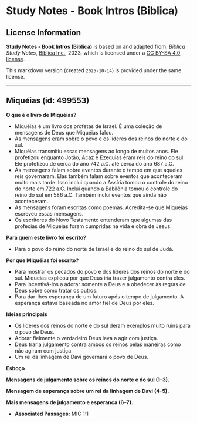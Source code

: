 # Study Notes - Book Intros (Biblica)

## License Information

**Study Notes - Book Intros (Biblica)** is based on and adapted from: _Biblica Study Notes_, [Biblica Inc.](https://www.biblica.com/), 2023, which is licensed under a [CC BY-SA 4.0 license](https://creativecommons.org/licenses/by-sa/4.0/legalcode.en).

This markdown version (created `2025-10-14`) is provided under the same license.



--------------------------------

## Miquéias (id: 499553)

**O que é o livro de** **Miquéias?**

* Miquéias é um livro dos profetas de Israel. É uma coleção de mensagens de Deus que Miquéias falou.
* As mensagens eram sobre o povo e os líderes dos reinos do norte e do sul.
* Miquéias transmitiu essas mensagens ao longo de muitos anos. Ele profetizou enquanto Jotão, Acaz e Ezequias eram reis do reino do sul. Ele profetizou de cerca do ano 742 a.C. até cerca do ano 687 a.C.
* As mensagens falam sobre eventos durante o tempo em que aqueles reis governaram. Elas também falam sobre eventos que aconteceram muito mais tarde. Isso inclui quando a Assíria tomou o controle do reino do norte em 722 a.C. Inclui quando a Babilônia tomou o controle do reino do sul em 586 a.C. Também inclui eventos que ainda não aconteceram.
* As mensagens foram escritas como poemas. Acredita\-se que Miqueias escreveu essas mensagens.
* Os escritores do Novo Testamento entenderam que algumas das profecias de Miqueias foram cumpridas na vida e obra de Jesus.

**Para quem este livro foi escrito?**

* Para o povo do reino do norte de Israel e do reino do sul de Judá.

**Por que Miquéias foi escrito?**

* Para mostrar os pecados do povo e dos líderes dos reinos do norte e do sul. Miqueias explicou por que Deus iria trazer julgamento contra eles.
* Para incentivá\-los a adorar somente a Deus e a obedecer às regras de Deus sobre como tratar os outros.
* Para dar\-lhes esperança de um futuro após o tempo de julgamento. A esperança estava baseada no amor fiel de Deus por eles.

**Ideias principais**

* Os líderes dos reinos do norte e do sul deram exemplos muito ruins para o povo de Deus.
* Adorar fielmente o verdadeiro Deus leva a agir com justiça.
* Deus traria julgamento contra ambos os reinos pelas maneiras como não agiram com justiça.
* Um rei da linhagem de Davi governará o povo de Deus.

**Esboço**

**Mensagens de julgamento sobre os reinos do norte e do sul (1–3\).**

**Mensagem de esperança sobre um rei da linhagem de Davi (4–5\).**

**Mais mensagens de julgamento e esperança (6–7\).**

* **Associated Passages:** MIC 1:1

